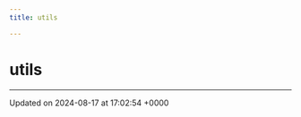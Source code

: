 ```yaml
---
title: utils

---
```


# utils








-------------------------------

Updated on 2024-08-17 at 17:02:54 +0000